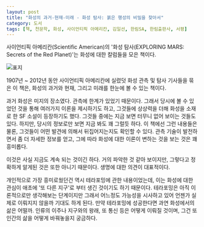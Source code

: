 ```yaml
---
layout: post
title: "화성의 과거-현재-미래 - 화성 탐사: 붉은 행성의 비밀을 찾아서"
category: 도서
tags: [책, 천문학, 화성, 사이언티픽 아메리칸, 김일선, 한림SA, 한림출판사, 서평]
---
```


사이언티픽 아메리칸(Scientific American)의
'화성 탐사(EXPLORING MARS: Secrets of the Red Planet)'는
화성에 대한 칼럼들을 모은 책이다.

![표지](https://lh3.googleusercontent.com/EwHMaCHth0cZzCtV0r9Zy0qRSoakhI2UC8yP8RJ_z6XiUYbWvb-rzH9kxsLiqqbAHktLSveJKeBZQg=s480)

1907년 ~ 2012년 동안 사이언티픽 아메리칸에 실렸덧
화성 관측 및 탐사 기사들을 묶은 이 책은,
화성의 과거와 현재, 그리고 미래를 한눈에 볼 수 있는 책이다.

과거 화성은 미지의 장소였다.
관측에 한계가 있었기 때문이다.
그래서 당시에 볼 수 있었던 것을 통해 여러가지 이론을 제시하기도 하고,
그것들에 상상력을 더해 화성을 소재로 한 SF 소설이 등장하기도 했다.
그것들 중에는 지금 보면 터무니 없어 보이는 것들도 있다.
하지만, 당시의 정보로만 보면 지금 봐도 꽤 그럴듯 하다.
이 책에선 그런 내용들은 물론,
그것들이 어떤 발견에 의해서 뒤집어지는지도 확인할 수 있다.
관측 기술이 발전하면서 좀 더 자세한 정보를 얻고,
그에 따라 화성에 대한 이론이 변하는 것을 보는 것은 꽤 흥미롭다.

이것은 사실 지금도 계속 되는 것이긴 하다.
거의 파악한 것 같아 보이지만,
그렇다고 정확하게 알게된 것은 또한 아니기 때문이다.
생명에 대한 의견이 대표적이다.

개인적으로 가장 흥미로웠던건 역시 테라포밍에 관한 내용이었는데,
이는 화성에 대한 관심이 애초에 '또 다른 지구'로 부터 생긴 것이기도 하기 때문이다.
테라포밍은 아직 이론적으로만 생각해보는 단계이지만
그래서 어느정도 가능성을 시사하고 있어 언젠가 실제로 이뤄지지 않을까 기대도 하게 된다.
만약 테라포밍에 성공한다면 과연 화성에서의 삶은 어떨까.
인류의 이주나 지구와의 왕래, 또 통신 등은 어떻게 이뤄질 것이며,
그건 또 인간의 삶을 어떻게 바꿔놓을지 궁금하다.
